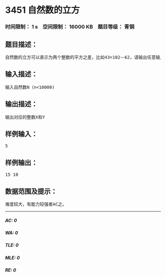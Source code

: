# 3451 自然数的立方   
### 时间限制： 1 s&nbsp;&nbsp;&nbsp;&nbsp;空间限制： 16000 KB&nbsp;&nbsp;&nbsp;&nbsp;题目等级： 青铜  
## 题目描述：  

<pre>
自然数的立方可以表示为两个整数的平方之差，比如43=102－62，请输出任意输入的自然数N，输出对应的X和Y。      即（N3=X2-Y2）  
</pre>
  
  
## 输入描述：  

<pre>
输入自然数N（n<10000)
</pre>
  
  
## 输出描述：  

<pre>
输出对应的整数X和Y
</pre>
  
  
## 样例输入：  

<pre>
5
</pre>
  
  
## 样例输出：  

<pre>
15 10
</pre>
  
  
## 数据范围及提示：  

<pre>
难度较大，有能力较强者AC之。
</pre>
  
  
***  

##### AC: 0  
##### WA: 0  
##### TLE: 0  
##### MLE: 0  
##### RE: 0  
